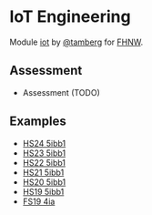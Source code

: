 # IoT Engineering
Module [iot](https://www.fhnw.ch/de/studium/module/9280188) by [@tamberg](https://twitter.com/tamberg) for [FHNW](https://www.fhnw.ch/).

## Assessment
- Assessment (TODO)

## Examples
- [HS24 5ibb1](https://github.com/tamberg/fhnw-iot/blob/v7.0/14/IoT14Assessment_v7.0_HS24_5ibb1.pdf)
- [HS23 5ibb1](https://github.com/tamberg/fhnw-iot/blob/v6.0/14/IoT14Assessment_v6.0_HS23_5ibb1.pdf)
- [HS22 5ibb1](https://github.com/tamberg/fhnw-iot/blob/v5.0/14/IoT14Assessment.pdf)
- [HS21 5ibb1](https://github.com/tamberg/fhnw-iot/blob/v4.2/14/IoT14Assessment.pdf)
- [HS20 5ibb1](https://github.com/tamberg/fhnw-iot/tree/v3.0/14)
- [HS19 5ibb1](https://github.com/tamberg/fhnw-iot/blob/v2.0/14/IoT14Assessment.pdf)
- [FS19 4ia](https://github.com/tamberg/fhnw-iot/blob/v1.0/13/IoT13Assessment.pdf)
